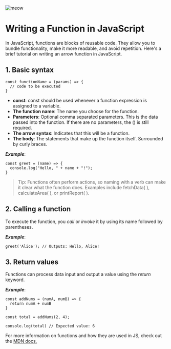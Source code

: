 ![meow](https://plus.unsplash.com/premium_photo-1667030474693-6d0632f97029?q=80&w=2787&auto=format&fit=crop&ixlib=rb-4.1.0&ixid=M3wxMjA3fDB8MHxwaG90by1wYWdlfHx8fGVufDB8fHx8fA%3D%3D)

# Writing a Function in JavaScript

In JavaScript, functions are blocks of reusable code. They allow you to bundle functionality, make it more readable, and avoid repetition. Here's a brief tutorial on writing an arrow function in JavaScript.

## 1. Basic syntax

```
const functionName = (params) => {
  // code to be executed
}
```
* __const__: const should be used whenever a function expression is assigned to a variable.
* __The function name__: The name you choose for the function.
* __Parameters__: Optional comma separated parameters. This is the data passed into the function. If there are no parameters, the () is still required.
* __The arrow syntax__: Indicates that this will be a function.
* __The body__: The statements that make up the function itself. Surrounded by curly braces.

___Example___:

```
const greet = (name) => {
  console.log("Hello, " + name + "!");
}
```
>Tip: Functions often perform actions, so naming with a verb can make it clear what the function does. Examples include fetchData( ), calculateArea( ), or printReport( ). 

## 2. Calling a function

To execute the function, you _call_ or _invoke_ it by using its name followed by parentheses.

___Example___:

```
greet('Alice'); // Outputs: Hello, Alice!
```

## 3. Return values

Functions can process data input and output a value using the _return_ keyword.

___Example___: 

```
const addNums = (numA, numB) => {
  return numA + numB
}

const total = addNums(2, 4);

console.log(total) // Expected value: 6
```
For more information on functions and how they are used in JS, check out the [MDN docs.](https://developer.mozilla.org/en-US/docs/Web/JavaScript/Guide/Functions)
